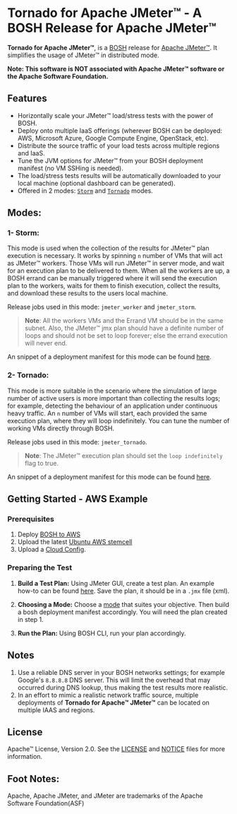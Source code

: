 # Tornado for Apache JMeter&trade; - A BOSH Release for Apache JMeter&trade;

**Tornado for Apache JMeter&trade;**, is a [BOSH](https://bosh.io/) release for [Apache JMeter&trade;](http://jmeter.apache.org/). It simplifies the usage of JMeter&trade; in distributed mode.

**Note: This software is NOT associated with Apache JMeter&trade; software or the Apache Software Foundation.**

## Features

* Horizontally scale your JMeter&trade; load/stress tests with the power of BOSH.
* Deploy onto multiple IaaS offerings (wherever BOSH can be deployed: AWS, Microsoft Azure, Google Compute Engine, OpenStack, etc).
* Distribute the source traffic of your load tests across multiple regions and IaaS.
* Tune the JVM options for JMeter&trade; from your BOSH deployment manifest (no VM SSHing is needed).
* The load/stress tests results will be automatically downloaded to your local machine (optional dashboard can be generated).
* Offered in 2 modes: [`Storm`](#1--storm) and [`Tornado`](#2--tornado) modes.

## Modes:

### 1- Storm:
This mode is used when the collection of the results for JMeter&trade; plan execution is necessary. It works by spinning `n` number of VMs that will act as JMeter&trade; workers. Those VMs will run JMeter&trade; in server mode, and wait for an execution plan to be delivered to them. When all the workers are up, a BOSH errand can be manually triggered where it will send the execution plan to the workers, waits for them to finish execution, collect the results, and download these results to the users local machine.

Release jobs used in this mode: `jmeter_worker` and `jmeter_storm`.

>**Note**: All the workers VMs and the Errand VM should be in the same subnet. Also, the JMeter&trade; jmx plan should have a definite number of loops and should not be set to loop forever; else the errand execution will never end.

An snippet of a deployment manifest for this mode can be found [here](docs/storm-mode/sample-deployment-manifests-snippets.yml).

### 2- Tornado:
This mode is more suitable in the scenario where the simulation of large number of active users is more important than collecting the results logs; for example, detecting the behaviour of an application under continuous heavy traffic. An `n` number of VMs will start, each provided the same execution plan, where they will loop indefinitely. You can tune the number of working VMs directly through BOSH.

Release jobs used in this mode: `jmeter_tornado`.

>**Note**: The JMeter&trade; execution plan should set the `loop indefinitely` flag to true.

An snippet of a deployment manifest for this mode can be found [here](docs/tornado-mode/sample-deployment-manifests-snippets.yml).

## Getting Started - AWS Example

### Prerequisites
1. Deploy [BOSH to AWS](http://bosh.io/docs/init-aws.html)
2. Upload the latest [Ubuntu AWS stemcell](https://bosh.io/stemcells/bosh-aws-xen-hvm-ubuntu-trusty-go_agent)
3. Upload a [Cloud Config](https://bosh.io/docs/cloud-config.html).

### Preparing the Test

1. **Build a Test Plan:** Using JMeter GUI, create a test plan. An example how-to can be found [here](http://jmeter.apache.org/usermanual/build-web-test-plan.html). Save the plan, it should be in a `.jmx` file (xml).

2. **Choosing a Mode:** Choose a [mode](#modes) that suites your objective. Then build a bosh deployment manifest accordingly. You will need the plan created in step 1.

3. **Run the Plan:** Using BOSH CLI, run your plan accordingly.

## Notes

1. Use a reliable DNS server in your BOSH networks settings; for example Google's `8.8.8.8` DNS server. This will limit the overhead that may occurred during DNS lookup, thus making the test results more realistic.
2. In an effort to mimic a realistic network traffic source, multiple deployments of **Tornado for Apache&trade; JMeter&trade;** can be located on multiple IAAS and regions.

## License

Apache&trade; License, Version 2.0. See the [LICENSE](LICENSE) and [NOTICE](NOTICE) files for more information.

## Foot Notes:
Apache, Apache JMeter, and JMeter are trademarks of the Apache Software Foundation(ASF)
